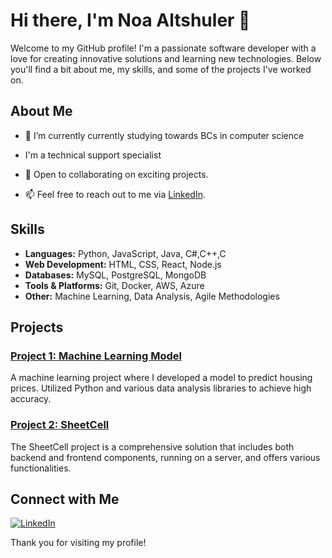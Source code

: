 # Hi there, I'm Noa Altshuler 👋

Welcome to my GitHub profile! I'm a passionate software developer with a love for creating innovative solutions and learning new technologies. Below you'll find a bit about me, my skills, and some of the projects I've worked on.

## About Me

- 🌱 I’m currently currently studying towards BCs in computer science
- I'm a  technical support specialist

- 💼 Open to collaborating on exciting projects.
- 📫 Feel free to reach out to me via [LinkedIn](https://www.linkedin.com/in/noa-altshuler-9750441b9/).

## Skills

- **Languages:** Python, JavaScript, Java, C#,C++,C
- **Web Development:** HTML, CSS, React, Node.js
- **Databases:** MySQL, PostgreSQL, MongoDB
- **Tools & Platforms:** Git, Docker, AWS, Azure
- **Other:** Machine Learning, Data Analysis, Agile Methodologies

## Projects

### [Project 1: Machine Learning Model](https://github.com/NoaAltshuler/SVM)
A machine learning project where I developed a model to predict housing prices. Utilized Python and various data analysis libraries to achieve high accuracy.
### [Project 2: SheetCell](https://github.com/orenpartush0/sheet-cell)
The SheetCell project is a comprehensive solution that includes both backend and frontend components, running on a server, and offers various functionalities.



## Connect with Me
[![LinkedIn](https://img.shields.io/badge/LinkedIn-blue?style=flat-square&logo=linkedin&labelColor=blue&link=https://www.linkedin.com/in/noa-altshuler)](https://www.linkedin.com/in/noa-altshuler-9750441b9/)

Thank you for visiting my profile!
